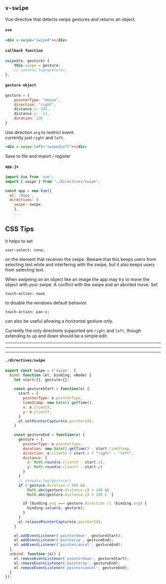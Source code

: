 ## `v-swipe`

Vue directive that detects swipe gestures and returns an object.

#### `use`
``` html
<div v-swipe="swiped"></div>  
```

#### `callback function`
``` js 
swiped(e, gesture) {
	this.swipe = gesture;
	// console.log(gesture);
},
```

#### `gesture object`
``` js
gesture = {
	pointerType: "mouse",
	direction: "right",
	distance.x: 205,
	distance.y: -13,
	duration: 236
}
```

Use direction `arg` to restrict event.  
currently just `right` and `left`.

``` html
<div v-swipe:left="swipedLeft"></div> 
```  

Save to file and import / register
#### `app.js` 
``` js
import Vue from 'vue';
import { swipe } from "./directives/swipe"; 
	
const app = new Vue({ 
  el: '#app',
  directives: {
    swipe: swipe,
	},
	...
```

## CSS Tips

It helps to set 
```
user-select: none;
``` 
on the element that receives the swipe. Beware that this keeps users from selecting text while and interfering with the swipe, but it also keeps users from selecting text.

When swipeing on an object like an image the app may try to move the object with your swipe.  A conflict with the swipe and an aborted move.  Set  
```
touch-action: none
```
 to disable the windows default behavior.  

```
touch-action: pan-x;
```
 can also be useful allowing a horizontal gesture only.  

Currently the only directions supported are `right` and `left`, though extending to up and down should be a simple edit.

---  
---
---

#### `./directives/swipe`

``` js
export const swipe = ('swipe', {
  bind: function (el, binding, vNode) {
    let start={}, gesture={};  
    
    const gestureStart = function(e) {
      start = {
        pointerType: e.pointerType,
        timeStamp: new Date().getTime(),
        x: e.clientX,
        y: e.clientY,
      }   
      el.setPointerCapture(e.pointerId);
    }
    
    const gestureEnd = function(e) {
      gesture = {
        pointerType: e.pointerType,
        duration: new Date().getTime() - start.timeStamp,
        direction: e.clientX > start.x ? "right" : "left",
        distance: {
          x: Math.round(e.clientX - start.x),
          y: Math.round(e.clientY - start.y)         
        }
      }  
      // console.log(gesture);
      if ( gesture.duration < 500 && 
          Math.abs(gesture.distance.x) > 100 && 
          Math.abs(gesture.distance.y) < 100 )  {

        if (binding.arg === gesture.direction || !binding.arg) {
          binding.value(e, gesture);
        }
      }     
      el.releasePointerCapture(e.pointerId);
    }
    
    el.addEventListener('pointerdown', gestureStart); 
    el.addEventListener('pointerup', gestureEnd);
    el.addEventListener('pointercancel', gestureEnd);
  },
  unbind: function (el) {
    el.removeEventListener('pointerdown', gestureStart); 
    el.removeEventListener('pointerup', gestureEnd);
    el.removeEventListener('pointercancel', gestureEnd);
  }
});


```
